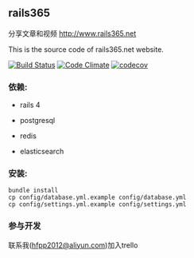 ## rails365

分享文章和视频 http://www.rails365.net

This is the source code of rails365.net website.

[![Build Status](https://travis-ci.org/yinsigan/rails365.svg?branch=master)](https://travis-ci.org/yinsigan/rails365) [![Code Climate](https://codeclimate.com/github/yinsigan/rails365/badges/gpa.svg)](https://codeclimate.com/github/yinsigan/rails365) [![codecov](https://codecov.io/gh/yinsigan/rails365/branch/master/graph/badge.svg)](https://codecov.io/gh/yinsigan/rails365)

### 依赖:

* rails 4

* postgresql

* redis

* elasticsearch

### 安装:

```
bundle install
cp config/database.yml.example config/database.yml
cp config/settings.yml.example config/settings.yml
```

### 参与开发

联系我(hfpp2012@aliyun.com)加入trello
